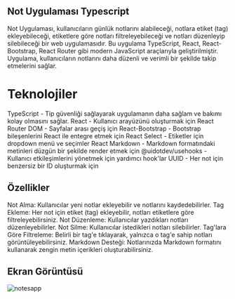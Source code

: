 ## Not Uygulaması Typescript

Not Uygulaması, kullanıcıların günlük notlarını alabileceği, notlara etiket (tag) ekleyebileceği, etiketlere göre notları filtreleyebileceği ve notları düzenleyip silebileceği bir web uygulamasıdır. Bu uygulama TypeScript, React, React-Bootstrap, React Router gibi modern JavaScript araçlarıyla geliştirilmiştir. Uygulama, kullanıcıların notlarını daha düzenli ve verimli bir şekilde takip etmelerini sağlar.

# Teknolojiler
TypeScript - Tip güvenliği sağlayarak uygulamanın daha sağlam ve bakımı kolay olmasını sağlar.
React - Kullanıcı arayüzünü oluşturmak için
 React Router DOM - Sayfalar arası geçiş için
 React-Bootstrap - Bootstrap bileşenlerini React ile entegre etmek için
 React Select - Etiketler için dropdown menü ve seçimler
 React Markdown - Markdown formatındaki metinleri düzgün bir şekilde render etmek için
 @uidotdev/usehooks - Kullanıcı etkileşimlerini yönetmek için yardımcı hook'lar
  UUID - Her not için benzersiz bir ID oluşturmak için
## Özellikler
 Not Alma: Kullanıcılar yeni notlar ekleyebilir ve notlarını kaydedebilirler.
 Tag Ekleme: Her not için etiket (tag) ekleyebilir, notları etiketlere göre filtreleyebilirsiniz.
 Not Düzenleme: Kullanıcılar yazdıkları notları düzenleyebilirler.
 Not Silme: Kullanıcılar istedikleri notları silebilirler.
 Tag'lara Göre Filtreleme: Belirli bir tag'e tıklayarak, yalnızca o tag'e sahip notları görüntüleyebilirsiniz. 
 Markdown Desteği: Notlarınızda Markdown formatını kullanarak zengin metin içerikleri oluşturabilirsiniz.

## Ekran Görüntüsü


![notesapp](https://github.com/user-attachments/assets/72f05499-7982-4357-b357-d2cbaf681dc1)


